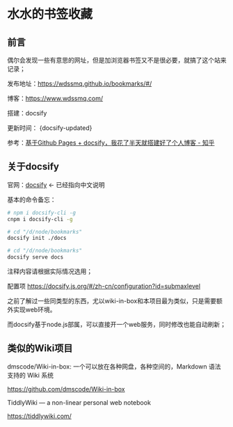 # 水水的书签收藏

## 前言

偶尔会发现一些有意思的网址，但是加浏览器书签又不是很必要，就搞了这个站来记录；

发布地址：https://wdssmq.github.io/bookmarks/#/

博客：https://www.wdssmq.com/

搭建：docsify

更新时间： {docsify-updated}

参考：[基于Github Pages + docsify，我花了半天就搭建好了个人博客 - 知乎](https://zhuanlan.zhihu.com/p/101126727 "基于Github Pages + docsify，我花了半天就搭建好了个人博客 - 知乎")

## 关于docsify

官网：[docsify](https://docsify.js.org/#/zh-cn/ "docsify") ← 已经指向中文说明

基本的命令备忘：

```bash
# npm i docsify-cli -g
cnpm i docsify-cli -g

# cd "/d/node/bookmarks"
docsify init ./docs

# cd "/d/node/bookmarks"
docsify serve docs
```

注释内容请根据实际情况选用；

配置项
https://docsify.js.org/#/zh-cn/configuration?id=submaxlevel

之前了解过一些同类型的东西，尤以wiki-in-box和本项目最为类似，只是需要额外实现web环境。

而docsify基于node.js部属，可以直接开一个web服务，同时修改也能自动刷新；

## 类似的Wiki项目

dmscode/Wiki-in-box: 一个可以放在各种网盘，各种空间的，Markdown 语法支持的 Wiki 系统

https://github.com/dmscode/Wiki-in-box

TiddlyWiki — a non-linear personal web notebook

https://tiddlywiki.com/
